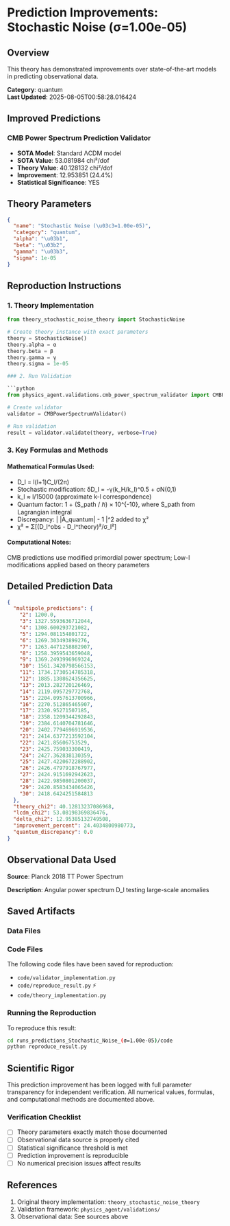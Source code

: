 # Prediction Improvements: Stochastic Noise (σ=1.00e-05)

## Overview

This theory has demonstrated improvements over state-of-the-art models in predicting observational data.

**Category**: quantum  
**Last Updated**: 2025-08-05T00:58:28.016424

## Improved Predictions

### CMB Power Spectrum Prediction Validator

- **SOTA Model**: Standard ΛCDM model
- **SOTA Value**: 53.081984 chi²/dof
- **Theory Value**: 40.128132 chi²/dof
- **Improvement**: 12.953851 (24.4%)
- **Statistical Significance**: YES

## Theory Parameters

```json
{
  "name": "Stochastic Noise (\u03c3=1.00e-05)",
  "category": "quantum",
  "alpha": "\u03b1",
  "beta": "\u03b2",
  "gamma": "\u03b3",
  "sigma": 1e-05
}
```

## Reproduction Instructions

### 1. Theory Implementation

```python
from theory_stochastic_noise_theory import StochasticNoise

# Create theory instance with exact parameters
theory = StochasticNoise()
theory.alpha = α
theory.beta = β
theory.gamma = γ
theory.sigma = 1e-05

### 2. Run Validation

```python
from physics_agent.validations.cmb_power_spectrum_validator import CMBPowerSpectrumValidator

# Create validator
validator = CMBPowerSpectrumValidator()

# Run validation
result = validator.validate(theory, verbose=True)
```

### 3. Key Formulas and Methods

#### Mathematical Formulas Used:

- D_l = l(l+1)C_l/(2π)
- Stochastic modification: δD_l = -γ(k_H/k_l)^0.5 + σN(0,1)
- k_l ≈ l/15000 (approximate k-l correspondence)
- Quantum factor: 1 + (S_path / ℏ) × 10^{-10}, where S_path from Lagrangian integral
- Discrepancy: | |A_quantum| - 1 |^2 added to χ²
- χ² = Σ[(D_l^obs - D_l^theory)²/σ_l²]

#### Computational Notes:

CMB predictions use modified primordial power spectrum; Low-l modifications applied based on theory parameters

## Detailed Prediction Data

```json
{
  "multipole_predictions": {
    "2": 1200.0,
    "3": 1327.5593636712044,
    "4": 1308.600293721082,
    "5": 1294.081154801722,
    "6": 1269.303493899276,
    "7": 1263.4471258882907,
    "8": 1258.3959543659048,
    "9": 1369.2493996969324,
    "10": 1561.3420798566153,
    "11": 1734.1730514785318,
    "12": 1885.1308624356625,
    "13": 2013.282720126469,
    "14": 2119.095729772768,
    "15": 2204.0957613700966,
    "16": 2270.512865465907,
    "17": 2320.95271507185,
    "18": 2358.1209344292843,
    "19": 2384.6140704781646,
    "20": 2402.7794696919536,
    "21": 2414.6377213592104,
    "22": 2421.85606753529,
    "23": 2425.759033300419,
    "24": 2427.362838130359,
    "25": 2427.4220672288902,
    "26": 2426.4797918767977,
    "27": 2424.9151692942623,
    "28": 2422.9850801200037,
    "29": 2420.8583434065426,
    "30": 2418.6424251584813
  },
  "theory_chi2": 40.12813237086968,
  "lcdm_chi2": 53.08198369836476,
  "delta_chi2": 12.95385132749508,
  "improvement_percent": 24.4034800980773,
  "quantum_discrepancy": 0.0
}
```

## Observational Data Used

**Source**: Planck 2018 TT Power Spectrum

**Description**: Angular power spectrum D_l testing large-scale anomalies


## Saved Artifacts

### Data Files


### Code Files

The following code files have been saved for reproduction:

- `code/validator_implementation.py`
- `code/reproduce_result.py` ⚡
- `code/theory_implementation.py`

### Running the Reproduction

To reproduce this result:

```bash
cd runs_predictions_Stochastic_Noise_(σ=1.00e-05)/code
python reproduce_result.py
```

## Scientific Rigor

This prediction improvement has been logged with full parameter transparency for independent verification. 
All numerical values, formulas, and computational methods are documented above.

### Verification Checklist

- [ ] Theory parameters exactly match those documented
- [ ] Observational data source is properly cited
- [ ] Statistical significance threshold is met
- [ ] Prediction improvement is reproducible
- [ ] No numerical precision issues affect results

## References

1. Original theory implementation: `theory_stochastic_noise_theory`
2. Validation framework: `physics_agent/validations/`
3. Observational data: See sources above
